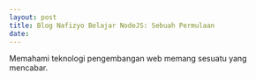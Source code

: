 ```yaml
---
layout: post
title: Blog Nafizyo Belajar NodeJS: Sebuah Permulaan
date: 
---
```


Memahami teknologi pengembangan web memang sesuatu yang mencabar.
